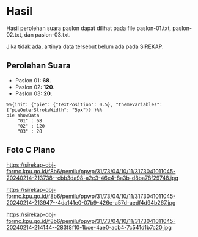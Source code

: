 # Hasil

Hasil perolehan suara paslon dapat dilihat pada file paslon-01.txt, paslon-02.txt, dan paslon-03.txt.

Jika tidak ada, artinya data tersebut belum ada pada SIREKAP.

## Perolehan Suara

 * Paslon 01: **68**.
 * Paslon 02: **120**.
 * Paslon 03: **20**.

```mermaid
%%{init: {"pie": {"textPosition": 0.5}, "themeVariables": {"pieOuterStrokeWidth": "5px"}} }%%
pie showData
    "01" : 68
    "02" : 120
    "03" : 20
```
## Foto C Plano

https://sirekap-obj-formc.kpu.go.id/f8b6/pemilu/ppwp/31/73/04/10/11/3173041011045-20240214-213738--cbb3da98-a2c3-46e4-8a3b-d8ba78f29748.jpg

https://sirekap-obj-formc.kpu.go.id/f8b6/pemilu/ppwp/31/73/04/10/11/3173041011045-20240214-213947--4da141e0-07b9-426e-a57d-aedf4d94b267.jpg

https://sirekap-obj-formc.kpu.go.id/f8b6/pemilu/ppwp/31/73/04/10/11/3173041011045-20240214-214144--283f8f10-1bce-4ae0-acb4-7c541d1b7c20.jpg
